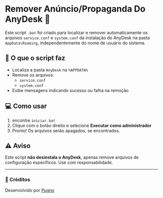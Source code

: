 # Remover Anúncio/Propaganda Do AnyDesk 🧹

Este script `.bat` foi criado para localizar e remover automaticamente os arquivos `service.conf` e `system.conf` da instalação do AnyDesk na pasta `AppData\Roaming`, independentemente do nome de usuário do sistema.

## 🔧 O que o script faz

- Localiza a pasta `AnyDesk` na `%APPDATA%`
- Remove os arquivos:
  - `service.conf`
  - `system.conf`
- Exibe mensagens indicando sucesso ou falha na remoção

## 💻 Como usar

1. encontre `iniciar.bat`
2. Clique com o botão direito e selecione **Executar como administrador**
3. Pronto! Os arquivos serão apagados, se encontrados.

## ⚠️ Aviso

Este script **não desinstala o AnyDesk**, apenas remove arquivos de configuração específicos. Use com responsabilidade.

---

### 👤 Créditos

Desenvolvido por [Pugno](https://t.me/pugno_fc)  
